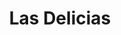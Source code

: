 ---
title: "Las Delicias"
url: /ciudad-autonoma-de-buenos-aires/las-delicias-avenida-lafuente/
shop: Metzgerei
---